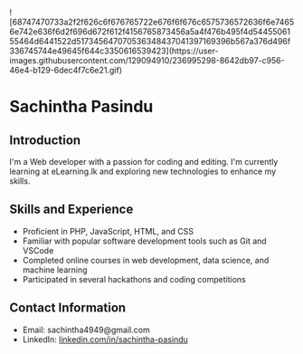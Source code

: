 <!DOCTYPE html>
<html lang="en">
<head>
  <meta charset="UTF-8">
  <meta name="viewport" content="width=device-width, initial-scale=1.0">

</head>
<body>
![68747470733a2f2f626c6f676765722e676f6f676c6575736572636f6e74656e742e636f6d2f696d672f612f4156765873456a5a4f476b495f4d5445506155464d6441522d517345647070536348437041397169396b567a376d496f336745744e49645f644c3350616539423](https://user-images.githubusercontent.com/129094910/236995298-8642db97-c956-46e4-b129-6dec4f7c6e21.gif)

  <h1>Sachintha Pasindu</h1>

  <h2>Introduction</h2>
  <p>I'm a Web developer with a passion for coding and editing. I'm currently learning at eLearning.lk and exploring new technologies to enhance my skills.</p>

  <h2>Skills and Experience</h2>
  <ul>
    <li>Proficient in PHP, JavaScript, HTML, and CSS</li>
    <li>Familiar with popular software development tools such as Git and VSCode</li>
    <li>Completed online courses in web development, data science, and machine learning</li>
    <li>Participated in several hackathons and coding competitions</li>
  </ul>

<!--   <h2>Projects</h2>
  <ul>
    <li><a href="https://www.example.com">Portfolio Website</a> - A personal website showcasing my projects and skills</li>
    <li><a href="https://github.com/example/data-analysis-project">Data Analysis Project</a> - A data analysis project using Python and pandas library</li>
  </ul> -->

  <h2>Contact Information</h2>
  <ul>
    <li>Email: sachintha4949@gmail.com</li>
    <li>LinkedIn: <a href="[https://www.linkedin.com/in/sachintha-pasindu/](https://www.linkedin.com/in/sachintha-pasindu-gamge-8b8a63206/)">linkedin.com/in/sachintha-pasindu</a></li>
  </ul>
 
</body>
</html>
